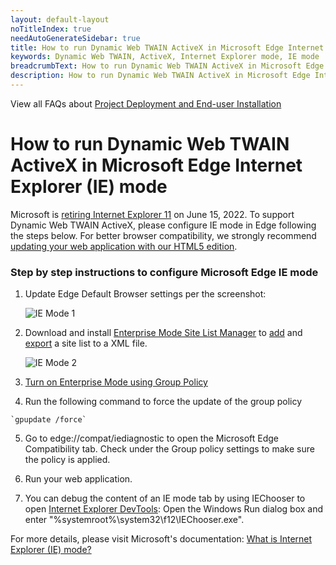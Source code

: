 ```yaml
---
layout: default-layout
noTitleIndex: true
needAutoGenerateSidebar: true
title: How to run Dynamic Web TWAIN ActiveX in Microsoft Edge Internet Explorer (IE) mode
keywords: Dynamic Web TWAIN, ActiveX, Internet Explorer mode, IE mode
breadcrumbText: How to run Dynamic Web TWAIN ActiveX in Microsoft Edge Internet Explorer (IE) mode
description: How to run Dynamic Web TWAIN ActiveX in Microsoft Edge Internet Explorer (IE) mode
---
```


View all FAQs about [Project Deployment and End-user Installation](
https://www.dynamsoft.com/web-twain/docs/faq/#project-deployment-and-end-user-installation)

# How to run Dynamic Web TWAIN ActiveX in Microsoft Edge Internet Explorer (IE) mode

Microsoft is <a href="https://www.microsoft.com/en-us/edge/business/ie-mode" target="_blank">retiring Internet Explorer 11</a> on June 15, 2022. To support Dynamic Web TWAIN ActiveX, please configure IE mode in Edge following the steps below. For better browser compatibility, we strongly recommend <a href="/web-twain/docs/indepth/development/activex.html#move-away-from-activex" target="_blank">updating your web application with our HTML5 edition</a>.

### Step by step instructions to configure Microsoft Edge IE mode

1. Update Edge Default Browser settings per the screenshot:

    ![IE Mode 1]({{site.assets}}imgs/ieMode-1.png)

2. Download and install <a href="https://www.microsoft.com/en-us/download/details.aspx?id=49974" target="_blank">Enterprise Mode Site List Manager</a> to <a href="https://docs.microsoft.com/en-us/internet-explorer/ie11-deploy-guide/add-single-sites-to-enterprise-mode-site-list-using-the-version-2-enterprise-mode-tool" target="_blank">add</a> and <a href="https://docs.microsoft.com/en-us/internet-explorer/ie11-deploy-guide/export-your-enterprise-mode-site-list-from-the-enterprise-mode-site-list-manager" target="_blank">export</a> a site list to a XML file.

    ![IE Mode 2]({{site.assets}}imgs/ieMode-2.png)       

3. <a href="https://docs.microsoft.com/en-us/internet-explorer/ie11-deploy-guide/turn-on-enterprise-mode-and-use-a-site-list" target="_blank">Turn on Enterprise Mode using Group Policy</a>

4. Run the following command to force the update of the group policy
``` shell
`gpupdate /force`
```

5. Go to edge://compat/iediagnostic to open the Microsoft Edge Compatibility tab. Check under the Group policy settings to make sure the policy is applied.

6. Run your web application.

7. You can debug the content of an IE mode tab by using IEChooser to open <a href="https://docs.microsoft.com/en-us/microsoft-edge/devtools-guide-chromium/ie-mode/" target="_blank">Internet Explorer DevTools</a>: Open the Windows Run dialog box and enter "%systemroot%\system32\f12\IEChooser.exe".

For more details, please visit Microsoft's documentation: <a href="https://docs.microsoft.com/en-us/deployedge/edge-ie-mode" target="_blank">What is Internet Explorer (IE) mode?</a>

